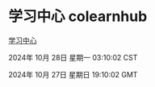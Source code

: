 # 学习中心 colearnhub
[学习中心](http://219.139.197.74:56308/colearnhub/)

2024年 10月 28日 星期一 03:10:02 CST

2024年 10月 27日 星期日 19:10:02 GMT
